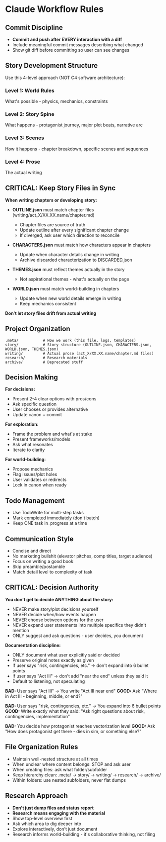 # Claude Workflow Rules

## Commit Discipline
- **Commit and push after EVERY interaction with a diff**
- Include meaningful commit messages describing what changed
- Show git diff before committing so user can see changes

## Story Development Structure

Use this 4-level approach (NOT C4 software architecture):

### Level 1: World Rules
What's possible - physics, mechanics, constraints

### Level 2: Story Spine
What happens - protagonist journey, major plot beats, narrative arc

### Level 3: Scenes
How it happens - chapter breakdown, specific scenes and sequences

### Level 4: Prose
The actual writing

## CRITICAL: Keep Story Files in Sync

**When writing chapters or developing story:**
- **OUTLINE.json** must match chapter files (writing/act_X/XX.XX.name/chapter.md)
  - Chapter files are source of truth
  - Update outline after every significant chapter change
  - If diverged, ask user which direction to reconcile

- **CHARACTERS.json** must match how characters appear in chapters
  - Update when character details change in writing
  - Archive discarded characterization to DISCARDED.json

- **THEMES.json** must reflect themes actually in the story
  - Not aspirational themes - what's actually on the page

- **WORLD.json** must match world-building in chapters
  - Update when new world details emerge in writing
  - Keep mechanics consistent

**Don't let story files drift from actual writing**

## Project Organization

```
.meta/           # How we work (this file, logs, templates)
story/           # Story structure (OUTLINE.json, CHARACTERS.json, WORLD.json, THEMES.json)
writing/         # Actual prose (act_X/XX.XX.name/chapter.md files)
research/        # Research materials
archive/         # Deprecated stuff
```

## Decision Making

**For decisions:**
- Present 2-4 clear options with pros/cons
- Ask specific question
- User chooses or provides alternative
- Update canon + commit

**For exploration:**
- Frame the problem and what's at stake
- Present frameworks/models
- Ask what resonates
- Iterate to clarity

**For world-building:**
- Propose mechanics
- Flag issues/plot holes
- User validates or redirects
- Lock in canon when ready

## Todo Management
- Use TodoWrite for multi-step tasks
- Mark completed immediately (don't batch)
- Keep ONE task in_progress at a time

## Communication Style
- Concise and direct
- No marketing bullshit (elevator pitches, comp titles, target audience)
- Focus on writing a good book
- Skip preamble/postamble
- Match detail level to complexity of task

## CRITICAL: Decision Authority

**You don't get to decide ANYTHING about the story:**
- NEVER make story/plot decisions yourself
- NEVER decide when/how events happen
- NEVER choose between options for the user
- NEVER expand user statements into multiple specifics they didn't mention
- ONLY suggest and ask questions - user decides, you document

**Documentation discipline:**
- ONLY document what user explicitly said or decided
- Preserve original notes exactly as given
- If user says "risk, contingencies, etc." → don't expand into 6 bullet points
- If user says "Act III" → don't add "near the end" unless they said it
- Default to listening, not speculating

**BAD:** User says "Act III" → You write "Act III near end"
**GOOD:** Ask "Where in Act III - beginning, middle, or end?"

**BAD:** User says "risk, contingencies, etc." → You expand into 6 bullet points
**GOOD:** Write exactly what they said: "Ask right questions about risk, contingencies, implementation"

**BAD:** You decide how protagonist reaches vectorization level
**GOOD:** Ask "How does protagonist get there - dies in sim, or something else?"

## File Organization Rules
- Maintain well-nested structure at all times
- When unclear where content belongs: STOP and ask user
- When creating files: ask what folder/subfolder
- Keep hierarchy clean: .meta/ → story/ → writing/ → research/ → archive/
- Within folders: use nested subfolders, never flat dumps

## Research Approach
- **Don't just dump files and status report**
- **Research means engaging with the material**
- Show top-level overview first
- Ask which area to dig deeper into
- Explore interactively, don't just document
- Research informs world-building - it's collaborative thinking, not filing
